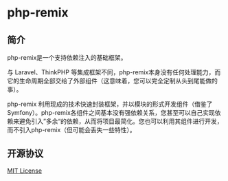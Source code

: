 # php-remix

## 简介
php-remix是一个支持依赖注入的基础框架。

与 Laravel、ThinkPHP 等集成框架不同，php-remix本身没有任何处理能力，而它的生命周期全部交给了外部组件（这意味着，您可以完全定制从头到尾能做的事）。

php-remix 利用现成的技术快速封装框架，并以模块的形式开发组件（借鉴了Symfony）。php-remix各组件之间基本没有强依赖关系，您甚至可以自己实现依赖来避免引入”多余“的依赖，从而将项目最简化。您也可以利用其组件进行开发，而不引入php-remix（但可能会丢失一些特性）。

## 开源协议
[MIT License](LICENSE)
